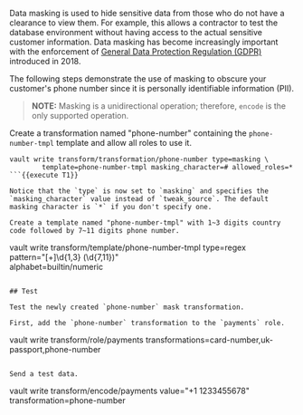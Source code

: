Data masking is used to hide sensitive data from those who do not have a clearance to view them. For example, this allows a contractor to test the database environment without having access to the actual sensitive customer information. Data masking has become increasingly important with the enforcement
of [General Data Protection Regulation (GDPR)](https://www.eugdpr.org/) introduced in 2018.

The following steps demonstrate the use of masking to obscure your customer's phone number since it is personally identifiable information (PII).

> **NOTE:** Masking is a unidirectional operation; therefore, `encode` is the only supported operation.

Create a transformation named "phone-number" containing the `phone-number-tmpl` template and allow all roles to use it.

```
vault write transform/transformation/phone-number type=masking \
        template=phone-number-tmpl masking_character=# allowed_roles=*
```{{execute T1}}

Notice that the `type` is now set to `masking` and specifies the `masking_character` value instead of `tweak_source`. The default masking character is `*` if you don't specify one.

Create a template named "phone-number-tmpl" with 1~3 digits country code followed by 7~11 digits phone number.

```
vault write transform/template/phone-number-tmpl type=regex \
        pattern="[+]\d{1,3} (\d{7,11})" \
        alphabet=builtin/numeric
```{{execute T1}}

## Test

Test the newly created `phone-number` mask transformation.

First, add the `phone-number` transformation to the `payments` role.

```
vault write transform/role/payments transformations=card-number,uk-passport,phone-number
```{{execute T1}}

Send a test data.

```
vault write transform/encode/payments value="+1 1233455678" \
        transformation=phone-number
```{{execute T1}}

